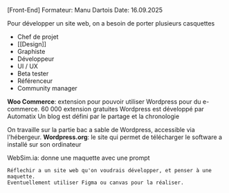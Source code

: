 [Front-End]
Formateur: Manu Dartois
Date: 16.09.2025

Pour développer un site web, on a besoin de porter plusieurs casquettes
- Chef de projet
- [[Design]]
- Graphiste
- Développeur
- UI / UX
- Beta tester
- Référenceur
- Community manager



**Woo Commerce**: extension pour pouvoir utiliser Wordpress pour du e-commerce.
60 000 extension gratuites
Wordpress est développé par Automatix
Un blog est défini par le partage et la chronologie

On travaille sur la partie bac a sable de Wordpress, accessible via l'hébergeur.
**Wordpress.org**: le site qui permet de télécharger le software a installé sur son ordinateur

WebSim.ia: donne une maquette avec une prompt


```ad-todo
Réflechir a un site web qu'on voudrais développer, et penser à une maquette.
Eventuellement utiliser Figma ou canvas pour la réaliser.
```
